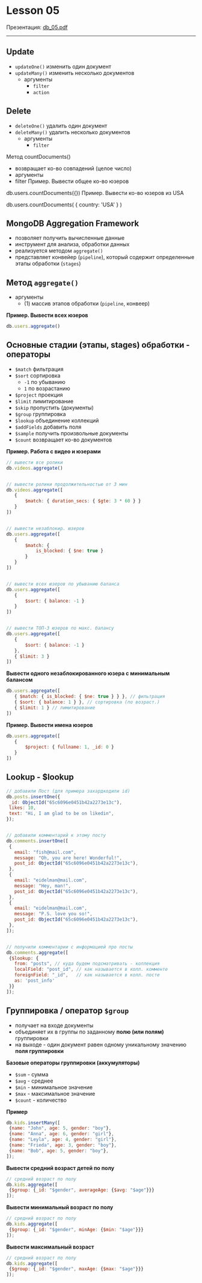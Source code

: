 # Lesson 05

Презентация: [db_05.pdf](https://github.com/ait-tr/cohort27/blob/main/db/lesson_05/presentation/db_05.pdf)

---

## Update


- `updateOne()` изменить один документ
- `updateMany()` изменить несколько документов
   - аргументы
       - `filter`
       - `action`


## Delete


- `deleteOne()` удалить один документ
- `deleteMany()` удалить несколько документов
   - аргументы
       - `filter`




Метод countDocuments()
- возвращает ко-во совпадений (целое число)
- аргументы
 - filter
Пример. Вывести общее ко-во юзеров


db.users.countDocuments({})
Пример. Вывести ко-во юзеров из USA


db.users.countDocuments(
   { country: 'USA' }
)


## MongoDB Aggregation Framework


- позволяет получить вычисленные данные
- инструмент для анализа, обработки данных
- реализуется методом `aggregate()`
- представляет конвейер (`pipeline`), который содержит определенные этапы обработки (`stages`)




## Метод `aggregate()`


- аргументы
   - (1) массив этапов обработки (`pipeline`, конвеер)


**Пример. Вывести всех юзеров**


```jsx
db.users.aggregate()
```


## Основные стадии (этапы, stages) обработки - операторы


- `$match` фильтрация
- `$sort` сортировка
   - `-1` по убыванию
   - `1` по возрастанию
- `$project` проекция
- `$limit` лимитирование
- `$skip` пропустить (документы)
- `$group` группировка
- `$lookup` объединение коллекций
- `$addFields` добавить поля
- `$sample` получить произвольные документы
- `$count` возвращает ко-во документов


**Пример. Работа с видео и юзерами**


```jsx
// вывести все ролики
db.videos.aggregate()


// вывести ролики продолжительностью от 3 мин
db.videos.aggregate([
   {
       $match: { duration_secs: { $gte: 3 * 60 } }
   }
])


// вывести незаблокир. юзеров
db.users.aggregate([
   {
       $match: {
           is_blocked: { $ne: true }
       }
   }
])


// вывести всех юзеров по убыванию баланса
db.users.aggregate([
   {
       $sort: { balance: -1 }
   }
])


// вывести ТОП-3 юзеров по макс. балансу
db.users.aggregate([
   {
       $sort: { balance: -1 }
   },
   { $limit: 3 }
])
```


**Вывести одного незаблокированного юзера с минимальным балансом**


```jsx
db.users.aggregate([
   { $match: { is_blocked: { $ne: true } } }, // фильтрация
   { $sort: { balance: 1 } }, // сортировка (по возраст.)
   { $limit: 1 } // лимитирование
])
```


**Пример. Вывести имена юзеров**


```jsx
db.users.aggregate([
   {
       $project: { fullname: 1, _id: 0 }
   }
])
```


## Lookup - $lookup
```jsx
// добавили Пост (для примера захардкодили id)
db.posts.insertOne({
 _id: ObjectId("65c6096e0451b42a2273e13c"),
 likes: 10,
 text: "Hi, I am glad to be on likedin",
});


// добавили комментарий к этому посту
db.comments.insertOne([
 {
   email: "fish@mail.com",
   message: "Oh, you are here! Wonderful!",
   post_id: ObjectId("65c6096e0451b42a2273e13c"),
 },
 {
   email: "eidelman@mail.com",
   message: "Hey, man!",
   post_id: ObjectId("65c6096e0451b42a2273e13c"),
 },
 {
   email: "eidelman@mail.com",
   message: "P.S. love you so!",
   post_id: ObjectId("65c6096e0451b42a2273e13c"),
 },
]);


// получили комментарии с информацией про посты
db.comments.aggregate([
 {$lookup: {
   from: "posts", // куда будем подсматривать - коллекция
   localField: "post_id", // как называется в колл. комменте
   foreignField: "_id",   // как называется в колл. посте
   as: 'post_info'
 }}
]);
```




## Группировка / оператор `$group`


- получает на входе документы
- объединяет их в группы по заданному **полю (или полям)** группировки
- на выходе - один документ равен одному уникальному значению **поля группировки**


**Базовые операторы группировки (аккумуляторы)**


- `$sum` - сумма
- `$avg` - среднее
- `$min` - минимальное значение
- `$max` - максимальное значение
- `$count` - количество


**Пример**


```jsx
db.kids.insertMany([
 {name: "John", age: 5, gender: "boy"},
 {name: "Anna", age: 6, gender: "girl"},
 {name: "Leyla", age: 4, gender: "girl"},
 {name: "Frieda", age: 3, gender: "boy"},
 {name: "Bob", age: 5, gender: "boy"},
]);
```
**Вывести средний возраст детей по полу**
```jsx
// средний возраст по полу
db.kids.aggregate([
 {$group: {_id: "$gender", averageAge: {$avg: "$age"}}}
]);
```


**Вывести минимальный возраст по полу**
```jsx
// средний возраст по полу
db.kids.aggregate([
 {$group: {_id: "$gender", minAge: {$min: "$age"}}}
]);
```


**Вывести максимальный возраст**
```jsx
// средний возраст по полу
db.kids.aggregate([
 {$group: {_id: "$gender", maxAge: {$max: "$age"}}}
]);
```







